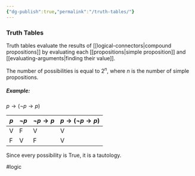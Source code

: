 ```yaml
---
{"dg-publish":true,"permalink":"/truth-tables/"}
---
```


### Truth Tables
Truth tables evaluate the results of [[logical-connectors|compound propositions]] by evaluating each [[propositions|simple proposition]] and [[evaluating-arguments|finding their value]].

The number of possibilities is equal to $2^n$, where $n$ is the number of simple propositions.

##### Example:
$p\to (\neg p \to p)$ 

| $p$ | $\neg p$ | $\neg p \to p$ | $p\to (\neg p \to p)$ |
| --- | -------- | -------------- | --------------------- |
| V   | F        | V              | V                     |
| F   | V        | F              | V                     |

Since every possibility is True, it is a tautology.

#logic 
